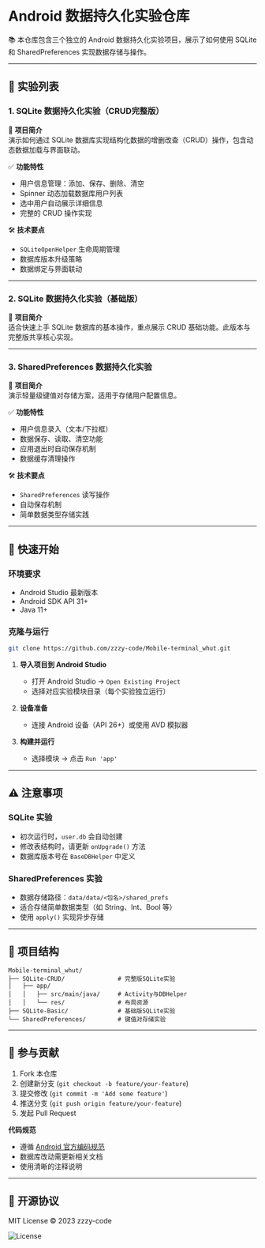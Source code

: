 # Android 数据持久化实验仓库

📚 本仓库包含三个独立的 Android 数据持久化实验项目，展示了如何使用 SQLite 和 SharedPreferences 实现数据存储与操作。

---

## 🧪 实验列表

### 1. SQLite 数据持久化实验（CRUD完整版）
📌 **项目简介**  
演示如何通过 SQLite 数据库实现结构化数据的增删改查（CRUD）操作，包含动态数据加载与界面联动。

✅ **功能特性**
- 用户信息管理：添加、保存、删除、清空
- Spinner 动态加载数据库用户列表
- 选中用户自动展示详细信息
- 完整的 CRUD 操作实现

🛠 **技术要点**
- `SQLiteOpenHelper` 生命周期管理
- 数据库版本升级策略
- 数据绑定与界面联动

---

### 2. SQLite 数据持久化实验（基础版）
📌 **项目简介**  
适合快速上手 SQLite 数据库的基本操作，重点展示 CRUD 基础功能。此版本与完整版共享核心实现。

---

### 3. SharedPreferences 数据持久化实验
📌 **项目简介**  
演示轻量级键值对存储方案，适用于存储用户配置信息。

✅ **功能特性**
- 用户信息录入（文本/下拉框）
- 数据保存、读取、清空功能
- 应用退出时自动保存机制
- 数据缓存清理操作

🛠 **技术要点**
- `SharedPreferences` 读写操作
- 自动保存机制
- 简单数据类型存储实践

---

## 🚀 快速开始

### 环境要求
- Android Studio 最新版本
- Android SDK API 31+
- Java 11+

### 克隆与运行
```bash
git clone https://github.com/zzzy-code/Mobile-terminal_whut.git
```

1. **导入项目到 Android Studio**
   - 打开 Android Studio → `Open Existing Project`
   - 选择对应实验模块目录（每个实验独立运行）

2. **设备准备**
   - 连接 Android 设备（API 26+）或使用 AVD 模拟器

3. **构建并运行**
   - 选择模块 → 点击 `Run 'app'`

---

## ⚠️ 注意事项

### SQLite 实验
- 初次运行时，`user.db` 会自动创建
- 修改表结构时，请更新 `onUpgrade()` 方法
- 数据库版本号在 `BaseDBHelper` 中定义

### SharedPreferences 实验
- 数据存储路径：`data/data/<包名>/shared_prefs`
- 适合存储简单数据类型（如 String、Int、Bool 等）
- 使用 `apply()` 实现异步存储

---

## 🧩 项目结构
```
Mobile-terminal_whut/
├── SQLite-CRUD/               # 完整版SQLite实验
│   ├── app/
│   │   ├── src/main/java/     # Activity与DBHelper
│   │   └── res/               # 布局资源
├── SQLite-Basic/              # 基础版SQLite实验
└── SharedPreferences/         # 键值对存储实验
```

---

## 🤝 参与贡献

1. Fork 本仓库
2. 创建新分支 (`git checkout -b feature/your-feature`)
3. 提交修改 (`git commit -m 'Add some feature'`)
4. 推送分支 (`git push origin feature/your-feature`)
5. 发起 Pull Request

**代码规范**
- 遵循 [Android 官方编码规范](https://developer.android.com/kotlin/common-patterns)
- 数据库改动需更新相关文档
- 使用清晰的注释说明

---

## 📜 开源协议
MIT License © 2023 zzzy-code

![[License](https://mit-license.org/)](https://img.shields.io/badge/License-MIT-blue.svg)
